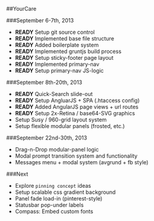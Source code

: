 ##YourCare

###September 6-7th, 2013
* **READY** Setup git source control
* **READY** Implemented base file structure
* **READY** Added boilerplate system
* **READY** Implemented gruntjs build process
* **READY** Setup sticky-footer page layout
* **READY** Implemented primary-nav
* **READY** Setup primary-nav JS-logic

###September 8th-20th, 2013
* **READY** Quick-Search slide-out
* **READY** Setup AngluarJS + SPA (.htaccess config)
* **READY** Added AngularJS page views + url routes
* **READY** Setup 2x-Retina / base64-SVG graphics
* Setup Susy / 960-grid layout system
* Setup flexible modular panels (frosted, etc.)

###September 22nd-30th, 2013
* Drag-n-Drop modular-panel logic
* Modal prompt transition system and functionality
* Messages menu + modal system (avgrund + fb style)

###Next
* Explore `pinning concept` ideas
* Setup scalable css gradient background
* Panel fade load-in (pinterest-style)
* Statusbar pop-under labels
* Compass: Embed custom fonts


